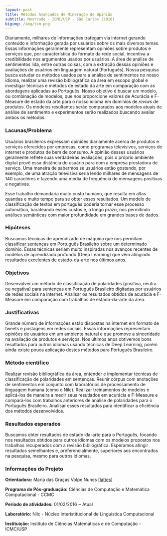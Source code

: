 ```yaml
---
layout: post
title: Métodos Avançados de Mineração de Opinião
subtitle: Mestrado - ICMC/USP - São Carlos (2016)
bigimg: /img/tsm.png
---
```


Diariamente, milhares de informações trafegam via internet gerando conteúdo e informação gerada por usuários sobre os mais diversos temas. Essas informações geralmente representam opiniões sobre produtos e serviços que, por característica do formato da rede social, incentiva a credibilidade nos argumentos usados por usuários. A área de análise de sentimentos lida, entre outras coisas, com a extração dessas opiniões e avaliações de usuários em linguagem natural (Português). Nossa pesquisa busca estudar os métodos usados para a análise de sentimentos no nosso idioma, realizar uma revisão bibliográfica da área em escopo global e investigar técnicas e métodos de estado da arte em comparação com as abordagens aplicadas ao Português. Nosso objetivo é buscar um modelo, ou combinação de modelos, que nos proporcione valores de Acurácia e F-Measure de estado da arte para o nosso idioma em domínios de *reviws* de produtos. Os modelos resultantes serão comparados aos modelos atuais de análise de sentimento e experimentos serão realizados buscando avaliar ambos os métodos.

### Lacunas/Problema

Usuários brasileiros expressam opiniões diariamente acerca de produtos e serviços oferecidos por empresas, como programas televisivos, serviços de internet e produtos de bem de consumo. A opinião desses usuários geralmente reflete suas verdadeiras avaliações, pois o próprio ambiente digital provê essa distância do usuário para com a empresa prestadora de serviço. Uma maneira de sabermos se usuários estão gostando, por exemplo, de uma atração televisiva seria lendo milhares de mensagens de 140 caractéres e fazendo uma média de frequência de mensagens positivas e negativas.

Esse trabalho demandaria muito custo humano, que resulta em altas quantias e muito tempo para se obter esses resultados. Um modelo de classificação de textos em português poderia tornar esse processo automático, barateando esses custos e, a longo prazo, nos permitindo análises semânticas com maior profundidade em grandes bases de dados.

### Hipóteses

Buscamos técnicas de aprendizado de máquina que nos permitam classificar sentenças em Português Brasileiro sobre um determinado domínio. Essas técnicas seriam muito inspiradas nos avanços recentes de modelos de aprendizado profundo (Deep Learning) que vêm atingindo resultados excelentes de estado-da-arte nos últimos anos.

### Objetivos

Desenvolver um método de classificação de polaridades (positiva, neutra ou negativa) para sentenças em Português Brasileiro digitadas por usuários de redes sociais na internet. Analisar os resultados obtidos de acurácia e F-Measure em comparação com trabalhos de estado-da-arte da área.

### Justificativas

Grande número de informações estão dispostas na internet em formato de tweets e postagens em redes sociais. Essas informações representam opiniões de usuários em um ambiente natural e que promove a sinceridade na avaliação de produtos e serviços. Nos últimos anos obtivemos bons resultados para outros idiomas usando técnicas de Deep Learning, porém ainda existe pouca aplicação destes métodos para Português Brasileiro.

### Método científico

Realizar revisão bibliográfica da área, entender e implementar técnicas de classificação de polaridades em sentenças. Reunir córpus com anotações de sentimentos em conjunto com laboratórios de processamento de linguagem humana (como o Nilc). Realizar treinamentos de modelos e aplicá-los de maneira a medir seus resutlados em acurácia e F-Measure e compará-los com trabalhos anteriores de análise de polaridades para o Português Brasileiro. Analisar esses resultados para identificar a eficiência dos métodos desenvolvidos.

### Resultados esperados

Buscamos obter resultados de estado-da-arte para o Português, focando nos resultados obtidos para outros idiomas com os modelos propostos nos trabalhos recuperados com a revisão bibliográfica. Esperamos atingir resultados semelhantes e, preferencialmente, superiores aos encontrados na pesquisa, mesmo para outros idiomas.

### Informações do Projeto

**Orientadora:** Maria das Graças Volpe Nunes \[[lattes](http://lattes.cnpq.br/3549648389944031)]

**Programa de Pós-graduação:** Ciências de Computação e Matemática Computacional - CCMC

**Período de atividades:** 01/02/2016 ~ Atual

**Laboratório:** Nilc - Núcleo Interistitucional de Linguística Computacional

**Instituição:** Instituto de Ciências Matemáticas e de Computação - ICMC/USP

